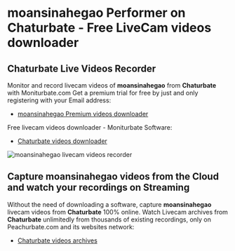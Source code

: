 # moansinahegao Performer on Chaturbate - Free LiveCam videos downloader

## Chaturbate Live Videos Recorder

Monitor and record livecam videos of **moansinahegao** from **Chaturbate** with Moniturbate.com
Get a premium trial for free by just and only registering with your Email address:
* [moansinahegao Premium videos downloader](https://moniturbate.com/request-demo-licence-key.html)

Free livecam videos downloader - Moniturbate Software:
* [Chaturbate videos downloader](https://moniturbate.com/moniturbate-download-software.html)

![moansinahegao livecam videos recorder](https://peachurnet.com/templates/moniturbate-software.png)


## Capture moansinahegao videos from the Cloud and watch your recordings on Streaming

Without the need of downloading a software, capture **moansinahegao** livecam videos from **Chaturbate** 100% online.
Watch Livecam archives from **Chaturbate** unlimitedly from thousands of existing recordings, only on Peachurbate.com and its websites network:
* [Chaturbate videos archives](https://peachurnet.com/)
